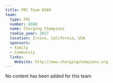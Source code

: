 ```yaml
---
title: FRC Team 6560
team:
  type: FRC
  number: 6560
  name: Charging Champions
  rookie_year: 2017
  location: Irvine, California, USA
  sponsors:
  - Family
  - Community
  links:
    Website: http://www.chargingchampions.org
---
```


No content has been added for this team
